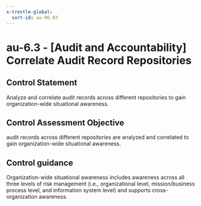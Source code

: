 ```yaml
---
x-trestle-global:
  sort-id: au-06.03
---
```


# au-6.3 - \[Audit and Accountability\] Correlate Audit Record Repositories

## Control Statement

Analyze and correlate audit records across different repositories to gain organization-wide situational awareness.

## Control Assessment Objective

audit records across different repositories are analyzed and correlated to gain organization-wide situational awareness.

## Control guidance

Organization-wide situational awareness includes awareness across all three levels of risk management (i.e., organizational level, mission/business process level, and information system level) and supports cross-organization awareness.
